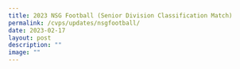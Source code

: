 ```yaml
---
title: 2023 NSG Football (Senior Division Classification Match)
permalink: /cvps/updates/nsgfootball/
date: 2023-02-17
layout: post
description: ""
image: ""
---
```

